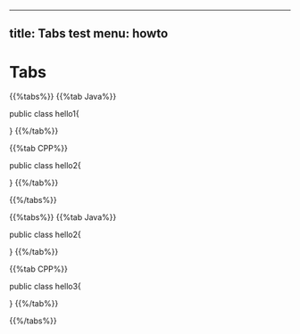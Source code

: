 
---
title: Tabs test
menu: howto
---

# Tabs

{{%tabs%}}
{{%tab Java%}}

public class hello1{

}
{{%/tab%}}


{{%tab CPP%}}

public class hello2{

}
{{%/tab%}}

{{%/tabs%}}


{{%tabs%}}
{{%tab Java%}}

public class hello2{

}
{{%/tab%}}


{{%tab CPP%}}

public class hello3{

}
{{%/tab%}}

{{%/tabs%}}




 